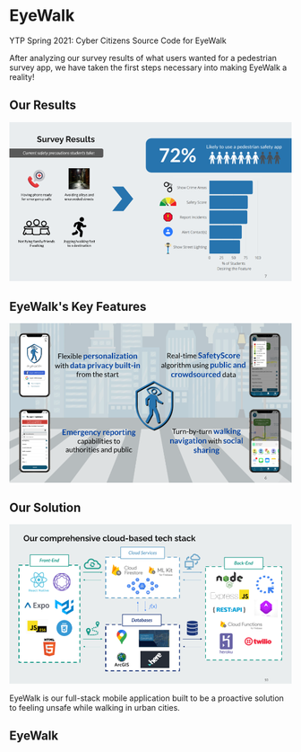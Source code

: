 # EyeWalk

YTP Spring 2021: Cyber Citizens Source Code for EyeWalk

After analyzing our survey results of what users wanted for a pedestrian survey app, we have taken the first steps necessary into making EyeWalk a reality!

## Our Results

![surveyResults](./pictures/surveyResults.png)

## EyeWalk's Key Features

![keyFeatures](./pictures/AppFeatures.png)

## Our Solution

![EyeWalkTechStack](./pictures/EyeWalkTechStack.PNG)

EyeWalk is our full-stack mobile application built to be a proactive solution to feeling unsafe while walking in urban cities.

## EyeWalk

